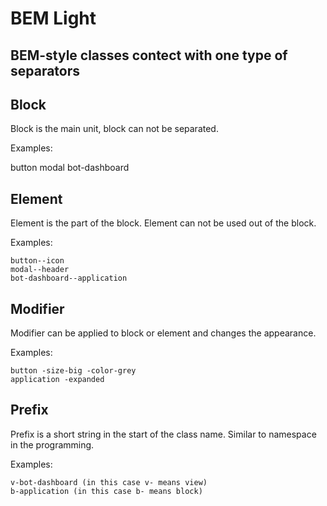 # BEM Light
## BEM-style classes contect with one type of separators

## Block

Block is the main unit, block can not be separated.

Examples:

  button
	modal
	bot-dashboard

## Element

Element is the part of the block. Element can not be used out of the block.

Examples:

	button--icon
	modal--header
	bot-dashboard--application

## Modifier

Modifier can be applied to block or element and changes the appearance.

Examples:

	button -size-big -color-grey
	application -expanded

## Prefix

Prefix is a short string in the start of the class name. Similar to namespace in the programming.

Examples:

	v-bot-dashboard (in this case v- means view)
	b-application (in this case b- means block)
